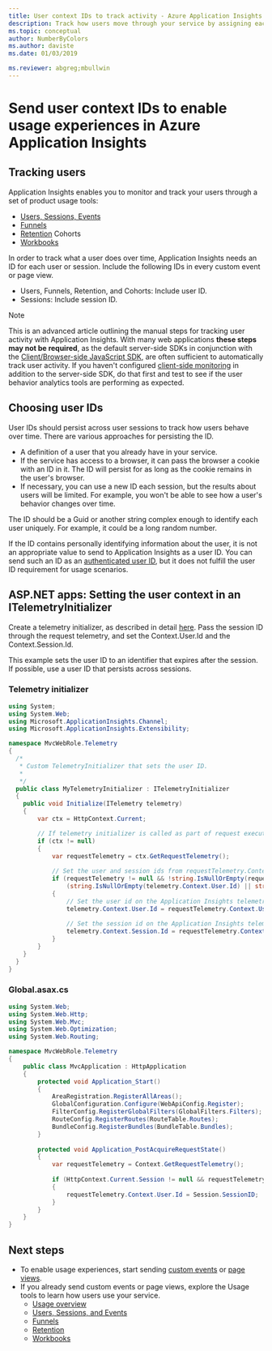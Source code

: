 ```yaml
---
title: User context IDs to track activity - Azure Application Insights
description: Track how users move through your service by assigning each of them a unique, persistent ID string in Application Insights.
ms.topic: conceptual
author: NumberByColors
ms.author: daviste
ms.date: 01/03/2019

ms.reviewer: abgreg;mbullwin
---
```


# Send user context IDs to enable usage experiences in Azure Application Insights

## Tracking users

Application Insights enables you to monitor and track your users through
a set of product usage tools:

- [Users, Sessions, Events](./usage-segmentation.md)
- [Funnels](./usage-funnels.md)
- [Retention](./usage-retention.md)
  Cohorts
- [Workbooks](../visualizations/workbooks-overview.md)

In order to track what a user does over time, Application Insights needs
an ID for each user or session. Include the following IDs in every
custom event or page view.

- Users, Funnels, Retention, and Cohorts: Include user ID.
- Sessions: Include session ID.

> [!NOTE]
> This is an advanced article outlining the manual steps for tracking user activity with Application Insights. With many web applications **these steps may not be required**, as the default server-side SDKs in conjunction with the [Client/Browser-side JavaScript SDK](./website-monitoring.md), are often sufficient to automatically track user activity. If you haven't configured [client-side monitoring](./website-monitoring.md) in addition to the server-side SDK, do that first and test to see if the user behavior analytics tools are performing as expected.

## Choosing user IDs

User IDs should persist across user sessions to track how users behave
over time. There are various approaches for persisting the ID.

- A definition of a user that you already have in your service.
- If the service has access to a browser, it can pass the browser a cookie with an ID in it. The ID will persist for as long as the cookie remains in the user's browser.
- If necessary, you can use a new ID each session, but the results about users will be limited. For example, you won't be able to see how a user's behavior changes over time.

The ID should be a Guid or another string complex enough to identify each user uniquely. For example, it could be a long random number.

If the ID contains personally identifying information about the user, it is not an appropriate value to send to Application Insights as a user ID. You can send such an ID as an [authenticated user ID](./api-custom-events-metrics.md#authenticated-users), but it does not fulfill the user ID requirement for usage scenarios.

## ASP.NET apps: Setting the user context in an ITelemetryInitializer

Create a telemetry initializer, as described in detail [here](./api-filtering-sampling.md#addmodify-properties-itelemetryinitializer). Pass the session ID through the request telemetry, and set the Context.User.Id and the Context.Session.Id.

This example sets the user ID to an identifier that expires after the session. If possible, use a user ID that persists across sessions.

### Telemetry initializer

```csharp
using System;
using System.Web;
using Microsoft.ApplicationInsights.Channel;
using Microsoft.ApplicationInsights.Extensibility;

namespace MvcWebRole.Telemetry
{
  /*
   * Custom TelemetryInitializer that sets the user ID.
   *
   */
  public class MyTelemetryInitializer : ITelemetryInitializer
  {
    public void Initialize(ITelemetry telemetry)
    {
        var ctx = HttpContext.Current;

        // If telemetry initializer is called as part of request execution and not from some async thread
        if (ctx != null)
        {
            var requestTelemetry = ctx.GetRequestTelemetry();
 
            // Set the user and session ids from requestTelemetry.Context.User.Id, which is populated in Application_PostAcquireRequestState in Global.asax.cs.
            if (requestTelemetry != null && !string.IsNullOrEmpty(requestTelemetry.Context.User.Id) &&
                (string.IsNullOrEmpty(telemetry.Context.User.Id) || string.IsNullOrEmpty(telemetry.Context.Session.Id)))
            {
                // Set the user id on the Application Insights telemetry item.
                telemetry.Context.User.Id = requestTelemetry.Context.User.Id;
 
                // Set the session id on the Application Insights telemetry item.
                telemetry.Context.Session.Id = requestTelemetry.Context.User.Id;
            }
        }
    }
  }
}
```

### Global.asax.cs

```csharp
using System.Web;
using System.Web.Http;
using System.Web.Mvc;
using System.Web.Optimization;
using System.Web.Routing;

namespace MvcWebRole.Telemetry
{
    public class MvcApplication : HttpApplication
    {
        protected void Application_Start()
        {
            AreaRegistration.RegisterAllAreas();
            GlobalConfiguration.Configure(WebApiConfig.Register);
            FilterConfig.RegisterGlobalFilters(GlobalFilters.Filters);
            RouteConfig.RegisterRoutes(RouteTable.Routes);
            BundleConfig.RegisterBundles(BundleTable.Bundles);
        }
 
        protected void Application_PostAcquireRequestState()
        {
            var requestTelemetry = Context.GetRequestTelemetry();
 
            if (HttpContext.Current.Session != null && requestTelemetry != null && string.IsNullOrEmpty(requestTelemetry.Context.User.Id))
            {
                requestTelemetry.Context.User.Id = Session.SessionID;
            }
        }
    }
}
```

## Next steps

- To enable usage experiences, start sending [custom events](./api-custom-events-metrics.md#trackevent) or [page views](./api-custom-events-metrics.md#page-views).
- If you already send custom events or page views, explore the Usage tools to learn how users use your service.
    - [Usage overview](usage-overview.md)
    - [Users, Sessions, and Events](usage-segmentation.md)
    - [Funnels](usage-funnels.md)
    - [Retention](usage-retention.md)
    - [Workbooks](../visualizations/workbooks-overview.md)

